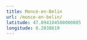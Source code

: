 ```yaml
---
title: Moncé-en-Belin
url: /monce-en-belin/
latitude: 47.894104500000005
longitude: 0.2038619
---
```


